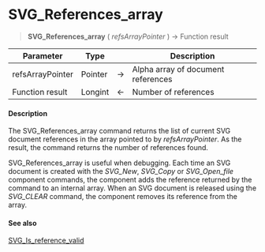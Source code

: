 # SVG_References_array

>**SVG_References_array** ( *refsArrayPointer* ) -> Function result

| Parameter | Type |  | Description |
| --- | --- | --- | --- |
| refsArrayPointer | Pointer | &#8594; | Alpha array of document references |
| Function result | Longint | &#8592; | Number of references |



#### Description 

The SVG\_References\_array command returns the list of current SVG document references in the array pointed to by *refsArrayPointer*. As the result, the command returns the number of references found.

SVG\_References\_array is useful when debugging. Each time an SVG document is created with the *SVG\_New*, *SVG\_Copy* or *SVG\_Open\_file* component commands, the component adds the reference returned by the command to an internal array. When an SVG document is released using the *SVG\_CLEAR* command, the component removes its reference from the array.

#### See also 

[SVG\_Is\_reference\_valid](SVG_Is_reference_valid.md)  
